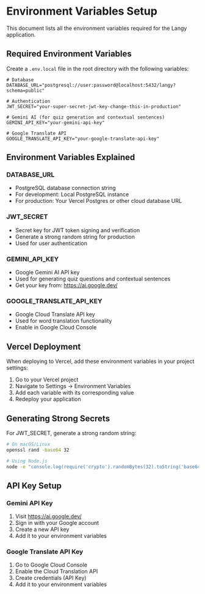 # Environment Variables Setup

This document lists all the environment variables required for the Langy application.

## Required Environment Variables

Create a `.env.local` file in the root directory with the following variables:

```env
# Database
DATABASE_URL="postgresql://user:password@localhost:5432/langy?schema=public"

# Authentication
JWT_SECRET="your-super-secret-jwt-key-change-this-in-production"

# Gemini AI (for quiz generation and contextual sentences)
GEMINI_API_KEY="your-gemini-api-key"

# Google Translate API
GOOGLE_TRANSLATE_API_KEY="your-google-translate-api-key"
```

## Environment Variables Explained

### DATABASE_URL

- PostgreSQL database connection string
- For development: Local PostgreSQL instance
- For production: Your Vercel Postgres or other cloud database URL

### JWT_SECRET

- Secret key for JWT token signing and verification
- Generate a strong random string for production
- Used for user authentication

### GEMINI_API_KEY

- Google Gemini AI API key
- Used for generating quiz questions and contextual sentences
- Get your key from: https://ai.google.dev/

### GOOGLE_TRANSLATE_API_KEY

- Google Cloud Translate API key
- Used for word translation functionality
- Enable in Google Cloud Console

## Vercel Deployment

When deploying to Vercel, add these environment variables in your project settings:

1. Go to your Vercel project
2. Navigate to Settings → Environment Variables
3. Add each variable with its corresponding value
4. Redeploy your application

## Generating Strong Secrets

For JWT_SECRET, generate a strong random string:

```bash
# On macOS/Linux
openssl rand -base64 32

# Using Node.js
node -e "console.log(require('crypto').randomBytes(32).toString('base64'))"
```

## API Key Setup

### Gemini API Key

1. Visit https://ai.google.dev/
2. Sign in with your Google account
3. Create a new API key
4. Add it to your environment variables

### Google Translate API Key

1. Go to Google Cloud Console
2. Enable the Cloud Translation API
3. Create credentials (API Key)
4. Add it to your environment variables
